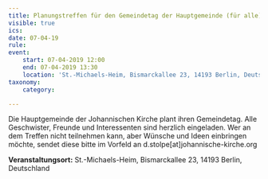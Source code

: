 ```yaml
---
title: Planungstreffen für den Gemeindetag der Hauptgemeinde (für alle)
visible: true
ics: 
date: 07-04-19
rule: 
event:
	start: 07-04-2019 12:00
	end: 07-04-2019 13:30
	location: 'St.-Michaels-Heim, Bismarckallee 23, 14193 Berlin, Deutschland'
taxonomy:
	category: 

---
```

Die Hauptgemeinde der Johannischen Kirche plant ihren Gemeindetag. Alle Geschwister, Freunde und Interessenten sind herzlich eingeladen. Wer an dem Treffen nicht teilnehmen kann, aber Wünsche und Ideen einbringen möchte, sendet diese bitte im Vorfeld an d.stolpe[at]johannische-kirche.org


**Veranstaltungsort:** St.-Michaels-Heim, Bismarckallee 23, 14193 Berlin, Deutschland

